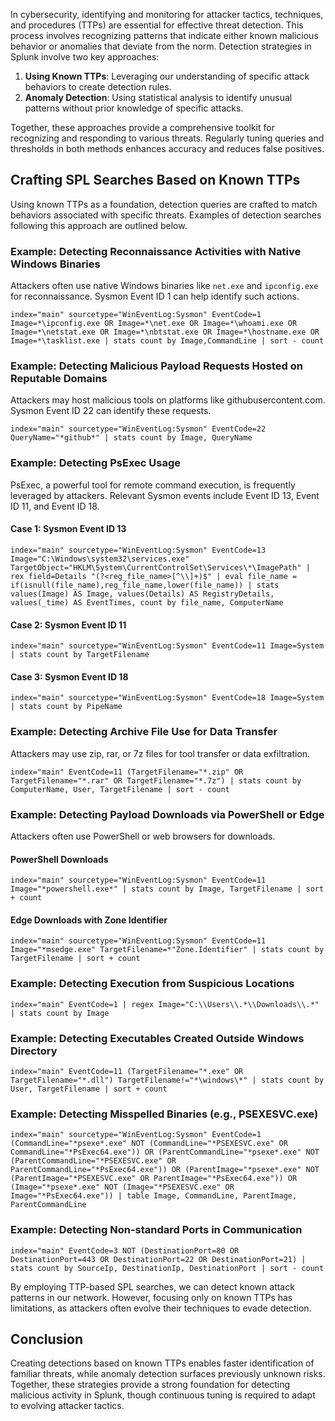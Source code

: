 In cybersecurity, identifying and monitoring for attacker tactics, techniques, and procedures (TTPs) are essential for effective threat detection. This process involves recognizing patterns that indicate either known malicious behavior or anomalies that deviate from the norm. Detection strategies in Splunk involve two key approaches:

1. **Using Known TTPs**: Leveraging our understanding of specific attack behaviors to create detection rules.
2. **Anomaly Detection**: Using statistical analysis to identify unusual patterns without prior knowledge of specific attacks.

Together, these approaches provide a comprehensive toolkit for recognizing and responding to various threats. Regularly tuning queries and thresholds in both methods enhances accuracy and reduces false positives.

## Crafting SPL Searches Based on Known TTPs

Using known TTPs as a foundation, detection queries are crafted to match behaviors associated with specific threats. Examples of detection searches following this approach are outlined below.

### Example: Detecting Reconnaissance Activities with Native Windows Binaries
Attackers often use native Windows binaries like `net.exe` and `ipconfig.exe` for reconnaissance. Sysmon Event ID 1 can help identify such actions.

```spl
index="main" sourcetype="WinEventLog:Sysmon" EventCode=1 Image=*\ipconfig.exe OR Image=*\net.exe OR Image=*\whoami.exe OR Image=*\netstat.exe OR Image=*\nbtstat.exe OR Image=*\hostname.exe OR Image=*\tasklist.exe | stats count by Image,CommandLine | sort - count
```

### Example: Detecting Malicious Payload Requests Hosted on Reputable Domains
Attackers may host malicious tools on platforms like githubusercontent.com. Sysmon Event ID 22 can identify these requests.

```spl
index="main" sourcetype="WinEventLog:Sysmon" EventCode=22 QueryName="*github*" | stats count by Image, QueryName
```

### Example: Detecting PsExec Usage
PsExec, a powerful tool for remote command execution, is frequently leveraged by attackers. Relevant Sysmon events include Event ID 13, Event ID 11, and Event ID 18.

#### Case 1: Sysmon Event ID 13
```spl
index="main" sourcetype="WinEventLog:Sysmon" EventCode=13 Image="C:\Windows\system32\services.exe" TargetObject="HKLM\System\CurrentControlSet\Services\*\ImagePath" | rex field=Details "(?<reg_file_name>[^\\]+)$" | eval file_name = if(isnull(file_name),reg_file_name,lower(file_name)) | stats values(Image) AS Image, values(Details) AS RegistryDetails, values(_time) AS EventTimes, count by file_name, ComputerName
```

#### Case 2: Sysmon Event ID 11
```spl
index="main" sourcetype="WinEventLog:Sysmon" EventCode=11 Image=System | stats count by TargetFilename
```

#### Case 3: Sysmon Event ID 18
```spl
index="main" sourcetype="WinEventLog:Sysmon" EventCode=18 Image=System | stats count by PipeName
```

### Example: Detecting Archive File Use for Data Transfer
Attackers may use zip, rar, or 7z files for tool transfer or data exfiltration.

```spl
index="main" EventCode=11 (TargetFilename="*.zip" OR TargetFilename="*.rar" OR TargetFilename="*.7z") | stats count by ComputerName, User, TargetFilename | sort - count
```

### Example: Detecting Payload Downloads via PowerShell or Edge
Attackers often use PowerShell or web browsers for downloads.

#### PowerShell Downloads
```spl
index="main" sourcetype="WinEventLog:Sysmon" EventCode=11 Image="*powershell.exe*" | stats count by Image, TargetFilename | sort + count
```

#### Edge Downloads with Zone Identifier
```spl
index="main" sourcetype="WinEventLog:Sysmon" EventCode=11 Image="*msedge.exe" TargetFilename=*"Zone.Identifier" | stats count by TargetFilename | sort + count
```

### Example: Detecting Execution from Suspicious Locations
```spl
index="main" EventCode=1 | regex Image="C:\\Users\\.*\\Downloads\\.*" | stats count by Image
```

### Example: Detecting Executables Created Outside Windows Directory
```spl
index="main" EventCode=11 (TargetFilename="*.exe" OR TargetFilename="*.dll") TargetFilename!="*\windows\*" | stats count by User, TargetFilename | sort + count
```

### Example: Detecting Misspelled Binaries (e.g., PSEXESVC.exe)
```spl
index="main" sourcetype="WinEventLog:Sysmon" EventCode=1 (CommandLine="*psexe*.exe" NOT (CommandLine="*PSEXESVC.exe" OR CommandLine="*PsExec64.exe")) OR (ParentCommandLine="*psexe*.exe" NOT (ParentCommandLine="*PSEXESVC.exe" OR ParentCommandLine="*PsExec64.exe")) OR (ParentImage="*psexe*.exe" NOT (ParentImage="*PSEXESVC.exe" OR ParentImage="*PsExec64.exe")) OR (Image="*psexe*.exe" NOT (Image="*PSEXESVC.exe" OR Image="*PsExec64.exe")) | table Image, CommandLine, ParentImage, ParentCommandLine
```

### Example: Detecting Non-standard Ports in Communication
```spl
index="main" EventCode=3 NOT (DestinationPort=80 OR DestinationPort=443 OR DestinationPort=22 OR DestinationPort=21) | stats count by SourceIp, DestinationIp, DestinationPort | sort - count
```

By employing TTP-based SPL searches, we can detect known attack patterns in our network. However, focusing only on known TTPs has limitations, as attackers often evolve their techniques to evade detection.

## Conclusion
Creating detections based on known TTPs enables faster identification of familiar threats, while anomaly detection surfaces previously unknown risks. Together, these strategies provide a strong foundation for detecting malicious activity in Splunk, though continuous tuning is required to adapt to evolving attacker tactics.
